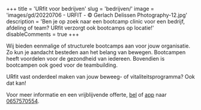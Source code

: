 +++
title = 'URfit voor bedrijven'
slug = 'bedrijven/'
image = 'images/gd/20220706 - URFIT - © Gerlach Delissen Photography-12.jpg'
description = 'Ben je op zoek naar een bootcamp clinic voor een bedrijf, afdeling of team? URfit verzorgt ook bootcamps op locatie!'
disableComments = true
+++
<!-- Ben je op zoek naar een bootcamp clinic voor een bedrijf, afdeling of team? URfit verzorgt ook bootcamps op locatie! -->

Wij bieden eenmalige of structurele bootcamps aan voor jouw organisatie. Zo kun je aandacht besteden aan het belang van bewegen. Bootcampen heeft voordelen voor de gezondheid van iedereen. Bovendien is bootcampen ook goed voor de teambuilding.

URfit vast onderdeel maken van jouw beweeg- of vitaliteitsprogramma? Ook dat kan!

Voor meer informatie en een vrijblijvende offerte, [bel](tel://+31657570554) of [app](https://wa.me/+31657570554) naar [0657570554](https://wa.me/+31657570554).
